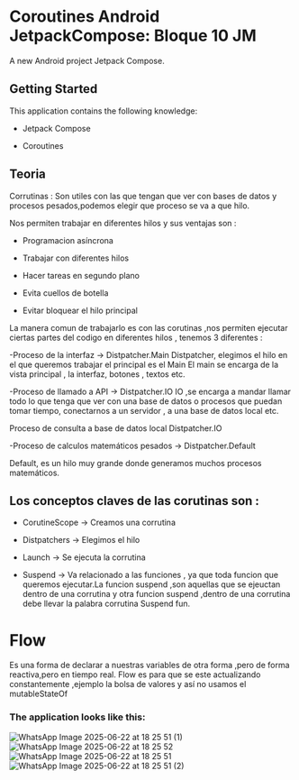 #  Coroutines Android JetpackCompose: Bloque 10 JM

A new Android project Jetpack Compose.

## Getting Started

This application contains the following knowledge:

- Jetpack Compose
  
- Coroutines

## Teoria

Corrutinas : Son utiles con las que tengan que ver con bases de datos y procesos pesados,podemos
elegir que proceso se va a que hilo.

Nos permiten trabajar en diferentes hilos y sus ventajas son :

- Programacion asíncrona
  
- Trabajar con diferentes hilos
  
- Hacer tareas en segundo plano
  
- Evita cuellos de botella
  
- Evitar bloquear el hilo principal

La manera comun de trabajarlo es con las corutinas ,nos permiten ejecutar ciertas
partes del codigo en diferentes hilos , tenemos 3 diferentes :

-Proceso de la interfaz -> Distpatcher.Main
Distpatcher, elegimos el hilo en el que queremos trabajar el principal es el Main
El main se encarga de la vista principal , la interfaz, botones , textos etc.

-Proceso de llamado a API -> Distpatcher.IO
IO ,se encarga a mandar llamar todo lo que tenga que ver con una base de datos o procesos
que puedan tomar tiempo, conectarnos a un servidor , a una base de datos local etc.

Proceso de consulta a base de datos local Distpatcher.IO

-Proceso de calculos matemáticos pesados -> Distpatcher.Default

Default, es un hilo muy grande donde generamos muchos procesos matemáticos.

## Los conceptos claves de las corutinas son :

- CorutineScope -> Creamos una corrutina
  
- Distpatchers -> Elegimos el hilo
  
- Launch ->  Se ejecuta la corrutina
  
- Suspend -> Va relacionado a las funciones , ya que toda funcion que queremos ejecutar.La funcion  suspend ,son aquellas que se ejeuctan dentro de una corrutina
    y otra funcion suspend ,dentro de una corrutina debe llevar la palabra corrutina Suspend fun. 

# Flow

Es una forma de declarar a nuestras variables de otra forma ,pero de forma reactiva,pero en tiempo real.
Flow es para que se este actualizando constantemente ,ejemplo la bolsa de valores y así no usamos el mutableStateOf

### The application looks like this:
![WhatsApp Image 2025-06-22 at 18 25 51 (1)](https://github.com/user-attachments/assets/2bf67b7f-b821-472a-81ce-b858d0e628cf)
![WhatsApp Image 2025-06-22 at 18 25 52](https://github.com/user-attachments/assets/cc5bd7a7-4f32-458d-a65f-20980d1d5262)
![WhatsApp Image 2025-06-22 at 18 25 51](https://github.com/user-attachments/assets/6162793a-9e88-4ea3-808f-16244ed69a8a)
![WhatsApp Image 2025-06-22 at 18 25 51 (2)](https://github.com/user-attachments/assets/efeea1c1-304e-4730-8041-35716dc23e7b)


